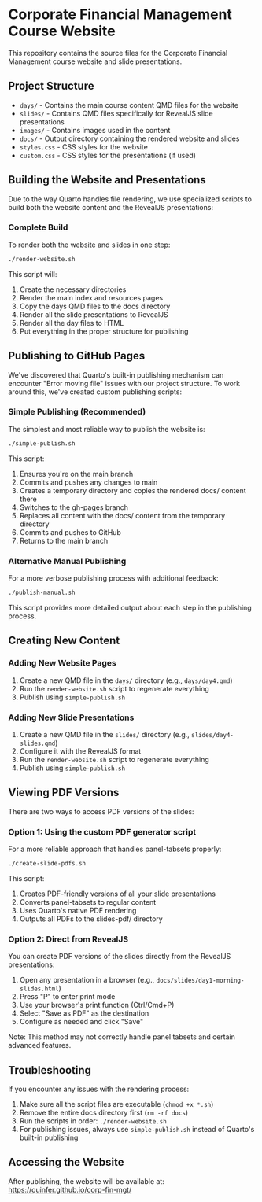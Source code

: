 # Corporate Financial Management Course Website

This repository contains the source files for the Corporate Financial Management course website and slide presentations.

## Project Structure

- `days/` - Contains the main course content QMD files for the website
- `slides/` - Contains QMD files specifically for RevealJS slide presentations
- `images/` - Contains images used in the content
- `docs/` - Output directory containing the rendered website and slides
- `styles.css` - CSS styles for the website
- `custom.css` - CSS styles for the presentations (if used)

## Building the Website and Presentations

Due to the way Quarto handles file rendering, we use specialized scripts to build both the website content and the RevealJS presentations:

### Complete Build

To render both the website and slides in one step:

```bash
./render-website.sh
```

This script will:
1. Create the necessary directories
2. Render the main index and resources pages
3. Copy the days QMD files to the docs directory
4. Render all the slide presentations to RevealJS
5. Render all the day files to HTML
6. Put everything in the proper structure for publishing

## Publishing to GitHub Pages

We've discovered that Quarto's built-in publishing mechanism can encounter "Error moving file" issues with our project structure. To work around this, we've created custom publishing scripts:

### Simple Publishing (Recommended)

The simplest and most reliable way to publish the website is:

```bash
./simple-publish.sh
```

This script:
1. Ensures you're on the main branch
2. Commits and pushes any changes to main
3. Creates a temporary directory and copies the rendered docs/ content there
4. Switches to the gh-pages branch
5. Replaces all content with the docs/ content from the temporary directory
6. Commits and pushes to GitHub
7. Returns to the main branch

### Alternative Manual Publishing

For a more verbose publishing process with additional feedback:

```bash
./publish-manual.sh
```

This script provides more detailed output about each step in the publishing process.

## Creating New Content

### Adding New Website Pages

1. Create a new QMD file in the `days/` directory (e.g., `days/day4.qmd`)
2. Run the `render-website.sh` script to regenerate everything
3. Publish using `simple-publish.sh`

### Adding New Slide Presentations

1. Create a new QMD file in the `slides/` directory (e.g., `slides/day4-slides.qmd`)
2. Configure it with the RevealJS format
3. Run the `render-website.sh` script to regenerate everything
4. Publish using `simple-publish.sh`

## Viewing PDF Versions

There are two ways to access PDF versions of the slides:

### Option 1: Using the custom PDF generator script

For a more reliable approach that handles panel-tabsets properly:

```bash
./create-slide-pdfs.sh
```

This script:
1. Creates PDF-friendly versions of all your slide presentations
2. Converts panel-tabsets to regular content
3. Uses Quarto's native PDF rendering 
4. Outputs all PDFs to the slides-pdf/ directory

### Option 2: Direct from RevealJS 

You can create PDF versions of the slides directly from the RevealJS presentations:

1. Open any presentation in a browser (e.g., `docs/slides/day1-morning-slides.html`)
2. Press "P" to enter print mode
3. Use your browser's print function (Ctrl/Cmd+P)
4. Select "Save as PDF" as the destination
5. Configure as needed and click "Save"

Note: This method may not correctly handle panel tabsets and certain advanced features.

## Troubleshooting

If you encounter any issues with the rendering process:

1. Make sure all the script files are executable (`chmod +x *.sh`)
2. Remove the entire docs directory first (`rm -rf docs`)
3. Run the scripts in order: `./render-website.sh`
4. For publishing issues, always use `simple-publish.sh` instead of Quarto's built-in publishing

## Accessing the Website

After publishing, the website will be available at:
https://quinfer.github.io/corp-fin-mgt/
